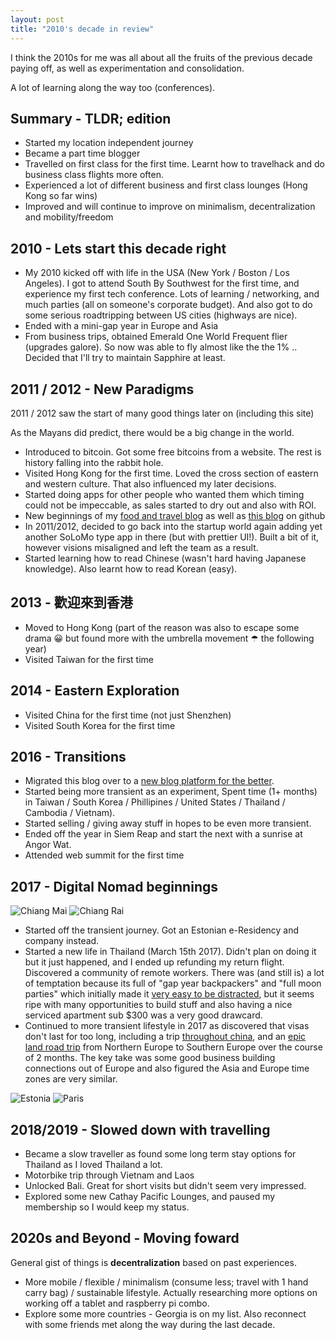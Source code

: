 ```yaml
---
layout: post
title: "2010's decade in review"
---
```


I think the 2010s for me was all about all the fruits of the previous decade paying off, as well as experimentation and consolidation.

A lot of learning along the way too (conferences).

## Summary - TLDR; edition

* Started my location independent journey
* Became a part time blogger
* Travelled on first class for the first time. Learnt how to travelhack and do business class flights more often.
* Experienced a lot of different business and first class lounges (Hong Kong so far wins)
* Improved and will continue to improve on minimalism, decentralization and mobility/freedom

## 2010 - Lets start this decade right

* My 2010 kicked off with life in the USA (New York / Boston / Los Angeles). I got to attend South By Southwest for the first time, and experience my first tech conference. Lots of learning / networking, and much parties (all on someone's corporate budget). And also got to do some serious roadtripping between US cities (highways are nice). 
* Ended with a mini-gap year in Europe and Asia
* From business trips, obtained Emerald One World Frequent flier (upgrades galore). So now was able to fly almost like the the 1% .. Decided that I'll try to maintain Sapphire at least.

## 2011 / 2012 - New Paradigms

2011 / 2012 saw the start of many good things later on (including this site)

As the Mayans did predict, there would be a big change in the world.

* Introduced to bitcoin. Got some free bitcoins from a website. The rest is history falling into the rabbit hole.
* Visited Hong Kong for the first time. Loved the cross section of eastern and western culture. That also influenced my later decisions.
* Started doing apps for other people who wanted them which timing could not be impeccable, as sales started to dry out and also with ROI.
* New beginnings of my [food and travel blog](https://github.com/itinerantfoodie/itinerantfoodie.github.io/commit/4c6a92bd41e2247b0941b653c4c380c0c87a5197) as well as [this blog](https://github.com/nolim1t/nolim1t.github.io/commit/4c6a92bd41e2247b0941b653c4c380c0c87a5197) on github
* In 2011/2012, decided to go back into the startup world again adding yet another SoLoMo type app in there (but with prettier UI!). Built a bit of it, however visions misaligned and left the team as a result.
* Started learning how to read Chinese (wasn't hard having Japanese knowledge). Also learnt how to read Korean (easy).

## 2013 - 歡迎來到香港

* Moved to Hong Kong (part of the reason was also to escape some drama 😀 but found more with the umbrella movement ☂ the following year)
* Visited Taiwan for the first time

## 2014 - Eastern Exploration

* Visited China for the first time (not just Shenzhen)
* Visited South Korea for the first time

## 2016 - Transitions

* Migrated this blog over to a [new blog platform for the better](https://itinerantfoodie.com/post/announce/2016-08-31/new-platform-new-look.html).
* Started being more transient as an experiment, Spent time (1+ months) in Taiwan / South Korea / Phillipines / United States / Thailand / Cambodia / Vietnam).
* Started selling / giving away stuff in hopes to be even more transient.
* Ended off the year in Siem Reap and start the next with a sunrise at Angor Wat.
* Attended web summit for the first time

## 2017 - Digital Nomad beginnings

![Chiang Mai](https://images.itinerantfoodie.com/uploads/lost-in-paradise-062018/0079B744-DDA7-42DE-A25E-4B5A635A3045.jpeg) ![Chiang Rai](https://images.itinerantfoodie.com/uploads/lost-in-paradise-062018/62AA011F-21C9-4A62-A877-4D02A97864D6.jpeg)

* Started off the transient journey. Got an Estonian e-Residency and company instead.
* Started a new life in Thailand (March 15th 2017). Didn't plan on doing it but it just happened, and I ended up refunding my return flight. Discovered a community of remote workers. There was (and still is) a lot of temptation because its full of "gap year backpackers" and "full moon parties" which initially made it [very easy to be distracted](https://itinerantfoodie.com/post/travel/2018-06-11/lost-in-paradise.html), but it seems ripe with many opportunities to build stuff and also having a nice serviced apartment sub $300 was a very good drawcard.
* Continued to more transient lifestyle in 2017 as discovered that visas don't last for too long, including a trip [throughout china](https://itinerantfoodie.com/post/digitalnomad/2017-08-12/china-digital-nomadding.html), and an [epic land road trip](https://itinerantfoodie.com/post/tripreport/2017-10-30/the-road-to-websummit.html) from Northern Europe to Southern Europe over the course of 2 months. The key take was some good business building connections out of Europe and also figured the Asia and Europe time zones are very similar.  

![Estonia](https://s3.amazonaws.com/images.itinerantfoodie.com/uploads/the-/road-to-websummit-2017/IMG_2758.png) ![Paris](https://s3.amazonaws.com/images.itinerantfoodie.com/uploads/the-road-to-websummit-2017/IMG_3433.png)

## 2018/2019 - Slowed down with travelling 

* Became a slow traveller as found some long term stay options for Thailand as I loved Thailand a lot.
* Motorbike trip through Vietnam and Laos
* Unlocked Bali. Great for short visits but didn't seem very impressed.
* Explored some new Cathay Pacific Lounges, and paused my membership so I would keep my status.

## 2020s and Beyond - Moving foward

General gist of things is **decentralization** based on past experiences.

* More mobile / flexible / minimalism (consume less; travel with 1 hand carry bag) / sustainable lifestyle. Actually researching more options on working off a tablet and raspberry pi combo.
* Explore some more countries - Georgia is on my list. Also reconnect with some friends met along the way during the last decade.

